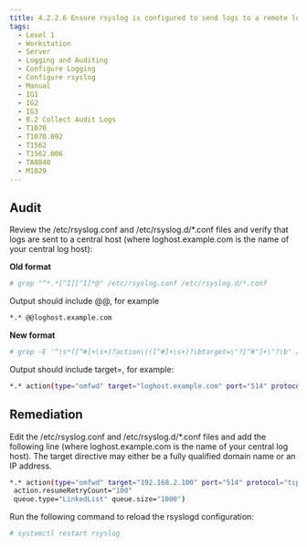 ```yaml
---
title: 4.2.2.6 Ensure rsyslog is configured to send logs to a remote log host
tags:
  - Level 1
  - Workstation
  - Server
  - Logging and Auditing
  - Configure Logging
  - Configure rsyslog
  - Manual
  - IG1
  - IG2
  - IG3
  - 8.2 Collect Audit Logs
  - T1070
  - T1070.002
  - T1562
  - T1562.006
  - TA0040
  - M1029
---
```


## Audit
Review the /etc/rsyslog.conf and /etc/rsyslog.d/*.conf files and verify that logs are sent to a central host (where loghost.example.com is the name of your central log host):

**Old format**
```bash
# grep "^*.*[^I][^I]*@" /etc/rsyslog.conf /etc/rsyslog.d/*.conf
```

Output should include @@<FQDN or IP of remote loghost>, for example
```bash
*.* @@loghost.example.com
```

**New format**
```bash
# grep -E '^\s*([^#]+\s+)?action\(([^#]+\s+)?\btarget=\"?[^#"]+\"?\b' /etc/rsyslog.conf /etc/rsyslog.d/*.conf
```

Output should include target=<FQDN or IP of remote loghost>, for example:
```bash
*.* action(type="omfwd" target="loghost.example.com" port="514" protocol="tcp"
```

## Remediation
Edit the /etc/rsyslog.conf and /etc/rsyslog.d/*.conf files and add the following line (where loghost.example.com is the name of your central log host). The target directive may either be a fully qualified domain name or an IP address.
```bash
*.* action(type="omfwd" target="192.168.2.100" port="514" protocol="tcp"
 action.resumeRetryCount="100"
 queue.type="LinkedList" queue.size="1000")
```

Run the following command to reload the rsyslogd configuration:
```bash
# systemctl restart rsyslog
```
